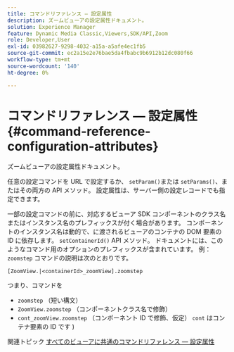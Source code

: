 ```yaml
---
title: コマンドリファレンス — 設定属性
description: ズームビューアの設定属性ドキュメント。
solution: Experience Manager
feature: Dynamic Media Classic,Viewers,SDK/API,Zoom
role: Developer,User
exl-id: 03982627-9298-4032-a15a-a5afe4ec1fb5
source-git-commit: ec2a15e2e76bae5da4fbabc9b6912b12dc080f66
workflow-type: tm+mt
source-wordcount: '140'
ht-degree: 0%

---
```


# コマンドリファレンス — 設定属性{#command-reference-configuration-attributes}

ズームビューアの設定属性ドキュメント。

任意の設定コマンドを URL で設定するか、 `setParam()`または `setParams()`、またはその両方の API メソッド。 設定属性は、サーバー側の設定レコードでも指定できます。

一部の設定コマンドの前に、対応するビューア SDK コンポーネントのクラス名またはインスタンス名のプレフィックスが付く場合があります。 コンポーネントのインスタンス名は動的で、に渡されるビューアのコンテナの DOM 要素の ID に依存します。 `setContainerId()` API メソッド。 ドキュメントには、このようなコマンド用のオプションのプレフィックスが含まれています。 例： `zoomstep` コマンドの説明は次のとおりです。

`[ZoomView.|<containerId>_zoomView].zoomstep`

つまり、コマンドを

* `zoomstep` （短い構文）
* `ZoomView.zoomstep` （コンポーネントクラス名で修飾）
* `cont_zoomView.zoomstep` （コンポーネント ID で修飾、仮定） `cont` はコンテナ要素の ID です )

関連トピック [すべてのビューアに共通のコマンドリファレンス — 設定属性](../../../r-html5-viewer-20-cmdref-configattrib/r-html5-viewer-20-cmdref-configattrib.md#concept-850e0f2c49b949deb7cfbfd330d329bd)

